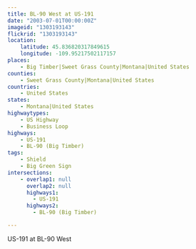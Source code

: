 ```yaml
---
title: BL-90 West at US-191
date: "2003-07-01T00:00:00Z"
imageid: "1303193143"
flickrid: "1303193143"
location:
    latitude: 45.836820317849615
    longitude: -109.95217502117157
places:
    - Big Timber|Sweet Grass County|Montana|United States
counties:
    - Sweet Grass County|Montana|United States
countries:
    - United States
states:
    - Montana|United States
highwaytypes:
    - US Highway
    - Business Loop
highways:
    - US-191
    - BL-90 (Big Timber)
tags:
    - Shield
    - Big Green Sign
intersections:
    - overlap1: null
      overlap2: null
      highways1:
        - US-191
      highways2:
        - BL-90 (Big Timber)

---
```

US-191 at BL-90 West
